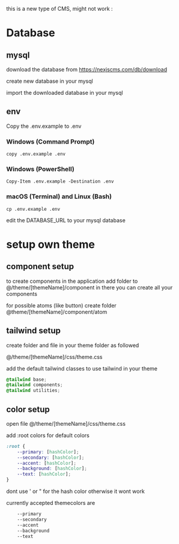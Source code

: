 this is a new type of CMS, might not work :

# Database

## mysql
download the database from https://nexjscms.com/db/download

create new database in your mysql

import the downloaded database in your mysql

## env
Copy the .env.example to .env

### Windows (Command Prompt)
```
copy .env.example .env
```
### Windows (PowerShell)
```
Copy-Item .env.example -Destination .env
```
### macOS (Terminal) and Linux (Bash)
```
cp .env.example .env
```
edit the DATABASE_URL to your mysql database

# setup own theme

## component setup
to create components in the application add folder to
@/theme/[themeName]/component
in there you can create all your components


for possible atoms (like button)
create folder
@theme/[themeName]/component/atom

## tailwind setup

create folder and file in your theme folder as followed

@/theme/[themeName]/css/theme.css

add the default tailwind classes to use tailwind in your theme

```css
@tailwind base;
@tailwind components;
@tailwind utilities;
```


## color setup

open file @/theme/[themeName]/css/theme.css

add :root colors for default colors
```css
:root {
    --primary: [hashColor];
    --secondary: [hashColor];
    --accent: [hashColor];
    --background: [hashColor];
    --text: [hashColor];
}
```
dont use ' or " for the hash color otherwise it wont work

currently accepted themecolors are
```css
    --primary
    --secondary
    --accent
    --background
    --text
```